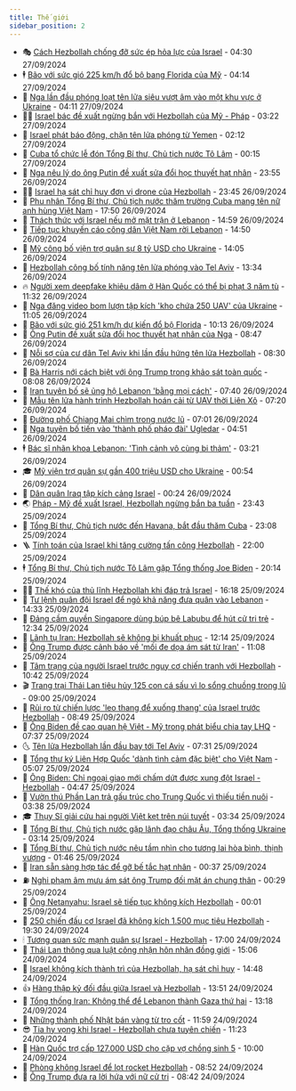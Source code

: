 ```yaml
---
title: Thế giới
sidebar_position: 2
---
```


<!-- vnexpress-the-gioi:START -->
- 🎭 [Cách Hezbollah chống đỡ sức ép hỏa lực của Israel](https://vnexpress.net/cach-hezbollah-chong-do-suc-ep-hoa-luc-cua-israel-4797166.html) - 04:30 27/09/2024
- 🕴 [Bão với sức gió 225 km/h đổ bộ bang Florida của Mỹ](https://vnexpress.net/bao-voi-suc-gio-225-km-h-do-bo-bang-florida-cua-my-4797614.html) - 04:14 27/09/2024
- 🤭 [Nga lần đầu phóng loạt tên lửa siêu vượt âm vào một khu vực ở Ukraine](https://vnexpress.net/nga-lan-dau-phong-loat-ten-lua-sieu-vuot-am-vao-mot-khu-vuc-o-ukraine-4797619.html) - 04:11 27/09/2024
- 🧑‍💻 [Israel bác đề xuất ngừng bắn với Hezbollah của Mỹ - Pháp](https://vnexpress.net/israel-bac-de-xuat-ngung-ban-voi-hezbollah-cua-my-phap-4797566.html) - 03:22 27/09/2024
- 🦏 [Israel phát báo động, chặn tên lửa phóng từ Yemen](https://vnexpress.net/israel-phat-bao-dong-chan-ten-lua-phong-tu-yemen-4797526.html) - 02:12 27/09/2024
- 🦒 [Cuba tổ chức lễ đón Tổng Bí thư, Chủ tịch nước Tô Lâm](https://vnexpress.net/cuba-to-chuc-le-don-tong-bi-thu-chu-tich-nuoc-to-lam-4797527.html) - 00:15 27/09/2024
- 🌈 [Nga nêu lý do ông Putin đề xuất sửa đổi học thuyết hạt nhân](https://vnexpress.net/nga-neu-ly-do-ong-putin-de-xuat-sua-doi-hoc-thuyet-hat-nhan-4797521.html) - 23:55 26/09/2024
- 🧑‍🏫 [Israel hạ sát chỉ huy đơn vị drone của Hezbollah](https://vnexpress.net/israel-ha-sat-chi-huy-don-vi-drone-cua-hezbollah-4797518.html) - 23:45 26/09/2024
- 🐲 [Phu nhân Tổng Bí thư, Chủ tịch nước thăm trường Cuba mang tên nữ anh hùng Việt Nam](https://vnexpress.net/phu-nhan-tong-bi-thu-chu-tich-nuoc-tham-truong-cuba-mang-ten-nu-anh-hung-viet-nam-4797502.html) - 17:50 26/09/2024
- 🦒 [Thách thức với Israel nếu mở mặt trận ở Lebanon](https://vnexpress.net/thach-thuc-voi-israel-neu-mo-mat-tran-o-lebanon-4796688.html) - 14:59 26/09/2024
- 🐻 [Tiếp tục khuyến cáo công dân Việt Nam rời Lebanon](https://vnexpress.net/tiep-tuc-khuyen-cao-cong-dan-viet-nam-roi-lebanon-4797486.html) - 14:50 26/09/2024
- 🚀 [Mỹ công bố viện trợ quân sự 8 tỷ USD cho Ukraine](https://vnexpress.net/my-cong-bo-vien-tro-quan-su-8-ty-usd-cho-ukraine-4797475.html) - 14:05 26/09/2024
- 🥰 [Hezbollah công bố tính năng tên lửa phóng vào Tel Aviv](https://vnexpress.net/hezbollah-cong-bo-tinh-nang-ten-lua-phong-vao-tel-aviv-4797354.html) - 13:34 26/09/2024
- 🔥 [Người xem deepfake khiêu dâm ở Hàn Quốc có thể bị phạt 3 năm tù](https://vnexpress.net/nguoi-xem-deepfake-khieu-dam-o-han-quoc-co-the-bi-phat-3-nam-tu-4797445.html) - 11:32 26/09/2024
- 🥳 [Nga đăng video bom lượn tập kích &#39;kho chứa 250 UAV&#39; của Ukraine](https://vnexpress.net/nga-dang-video-bom-luon-tap-kich-kho-chua-250-uav-cua-ukraine-4797428.html) - 11:05 26/09/2024
- 💼 [Bão với sức gió 251 km/h dự kiến đổ bộ Florida](https://vnexpress.net/bao-voi-suc-gio-251-km-h-du-kien-do-bo-florida-4797362.html) - 10:13 26/09/2024
- 🤡 [Ông Putin đề xuất sửa đổi học thuyết hạt nhân của Nga](https://vnexpress.net/ong-putin-de-xuat-sua-doi-hoc-thuyet-hat-nhan-cua-nga-4797213.html) - 08:47 26/09/2024
- 🌁 [Nỗi sợ của cư dân Tel Aviv khi lần đầu hứng tên lửa Hezbollah](https://vnexpress.net/noi-so-cua-cu-dan-tel-aviv-khi-lan-dau-hung-ten-lua-hezbollah-4797154.html) - 08:30 26/09/2024
- 🤩 [Bà Harris nới cách biệt với ông Trump trong khảo sát toàn quốc](https://vnexpress.net/ba-harris-noi-cach-biet-voi-ong-trump-trong-khao-sat-toan-quoc-4797116.html) - 08:08 26/09/2024
- 🎉 [Iran tuyên bố sẽ ủng hộ Lebanon &#39;bằng mọi cách&#39;](https://vnexpress.net/iran-tuyen-bo-se-ung-ho-lebanon-bang-moi-cach-4797108.html) - 07:40 26/09/2024
- 🎉 [Mẫu tên lửa hành trình Hezbollah hoán cải từ UAV thời Liên Xô](https://vnexpress.net/mau-ten-lua-hanh-trinh-hezbollah-hoan-cai-tu-uav-thoi-lien-xo-4796282.html) - 07:20 26/09/2024
- 🌁 [Đường phố Chiang Mai chìm trong nước lũ](https://vnexpress.net/duong-pho-chiang-mai-chim-trong-nuoc-lu-4797200.html) - 07:01 26/09/2024
- 🌊 [Nga tuyên bố tiến vào &#39;thành phố pháo đài&#39; Ugledar](https://vnexpress.net/nga-tuyen-bo-tien-vao-thanh-pho-phao-dai-ugledar-4797221.html) - 04:51 26/09/2024
- 🕴 [Bác sĩ nhãn khoa Lebanon: &#39;Tình cảnh vô cùng bi thảm&#39;](https://vnexpress.net/bac-si-nhan-khoa-lebanon-tinh-canh-vo-cung-bi-tham-4797124.html) - 03:21 26/09/2024
- 🎓 [Mỹ viện trợ quân sự gần 400 triệu USD cho Ukraine](https://vnexpress.net/my-vien-tro-quan-su-gan-400-trieu-usd-cho-ukraine-4797109.html) - 00:54 26/09/2024
- 🦩 [Dân quân Iraq tập kích cảng Israel](https://vnexpress.net/dan-quan-iraq-tap-kich-cang-israel-4797095.html) - 00:24 26/09/2024
- 🌏 [Pháp - Mỹ đề xuất Israel, Hezbollah ngừng bắn ba tuần](https://vnexpress.net/phap-my-de-xuat-israel-hezbollah-ngung-ban-ba-tuan-4797093.html) - 23:43 25/09/2024
- 🌋 [Tổng Bí thư, Chủ tịch nước đến Havana, bắt đầu thăm Cuba](https://vnexpress.net/tong-bi-thu-chu-tich-nuoc-den-havana-bat-dau-tham-cuba-4797047.html) - 23:08 25/09/2024
- 🪜 [Tính toán của Israel khi tăng cường tấn công Hezbollah](https://vnexpress.net/tinh-toan-cua-israel-khi-tang-cuong-tan-cong-hezbollah-4796741.html) - 22:00 25/09/2024
- 🕴 [Tổng Bí thư, Chủ tịch nước Tô Lâm gặp Tổng thống Joe Biden](https://vnexpress.net/tong-bi-thu-chu-tich-nuoc-to-lam-gap-tong-thong-joe-biden-4797085.html) - 20:14 25/09/2024
- 🧑‍🏫 [Thế khó của thủ lĩnh Hezbollah khi đáp trả Israel](https://vnexpress.net/the-kho-cua-thu-linh-hezbollah-khi-dap-tra-israel-4796243.html) - 16:18 25/09/2024
- 🌮 [Tư lệnh quân đội Israel để ngỏ khả năng đưa quân vào Lebanon](https://vnexpress.net/tu-lenh-quan-doi-israel-de-ngo-kha-nang-dua-quan-vao-lebanon-4797055.html) - 14:33 25/09/2024
- 🚦 [Đảng cầm quyền Singapore dùng búp bê Labubu để hút cử tri trẻ](https://vnexpress.net/dang-cam-quyen-singapore-dung-bup-be-labubu-de-hut-cu-tri-tre-4797039.html) - 12:34 25/09/2024
- 💫 [Lãnh tụ Iran: Hezbollah sẽ không bị khuất phục](https://vnexpress.net/lanh-tu-iran-hezbollah-se-khong-bi-khuat-phuc-4797033.html) - 12:14 25/09/2024
- 🤡 [Ông Trump được cảnh báo về &#39;mối đe dọa ám sát từ Iran&#39;](https://vnexpress.net/ong-trump-duoc-canh-bao-ve-moi-de-doa-am-sat-tu-iran-4796911.html) - 11:08 25/09/2024
- 🦣 [Tâm trạng của người Israel trước nguy cơ chiến tranh với Hezbollah](https://vnexpress.net/tam-trang-cua-nguoi-israel-truoc-nguy-co-chien-tranh-voi-hezbollah-4796277.html) - 10:42 25/09/2024
- 🎬 [Trang trại Thái Lan tiêu hủy 125 con cá sấu vì lo sổng chuồng trong lũ](https://vnexpress.net/trang-trai-thai-lan-tieu-huy-125-con-ca-sau-vi-lo-song-chuong-trong-lu-4796904.html) - 09:00 25/09/2024
- 🎉 [Rủi ro từ chiến lược &#39;leo thang để xuống thang&#39; của Israel trước Hezbollah](https://vnexpress.net/rui-ro-tu-chien-luoc-leo-thang-de-xuong-thang-cua-israel-truoc-hezbollah-4796260.html) - 08:49 25/09/2024
- 🎡 [Ông Biden đề cao quan hệ Việt - Mỹ trong phát biểu chia tay LHQ](https://vnexpress.net/ong-biden-de-cao-quan-he-viet-my-trong-phat-bieu-chia-tay-lhq-4796891.html) - 07:37 25/09/2024
- 🌜 [Tên lửa Hezbollah lần đầu bay tới Tel Aviv](https://vnexpress.net/ten-lua-hezbollah-lan-dau-bay-toi-tel-aviv-4796913.html) - 07:31 25/09/2024
- 🎡 [Tổng thư ký Liên Hợp Quốc &#39;dành tình cảm đặc biệt&#39; cho Việt Nam](https://vnexpress.net/tong-thu-ky-lien-hop-quoc-danh-tinh-cam-dac-biet-cho-viet-nam-4796828.html) - 05:07 25/09/2024
- 🤗 [Ông Biden: Chỉ ngoại giao mới chấm dứt được xung đột Israel - Hezbollah](https://vnexpress.net/ong-biden-chi-ngoai-giao-moi-cham-dut-duoc-xung-dot-israel-hezbollah-4796708.html) - 04:47 25/09/2024
- 🦩 [Vườn thú Phần Lan trả gấu trúc cho Trung Quốc vì thiếu tiền nuôi](https://vnexpress.net/vuon-thu-phan-lan-tra-gau-truc-cho-trung-quoc-vi-thieu-tien-nuoi-4796712.html) - 03:38 25/09/2024
- 🎓 [Thụy Sĩ giải cứu hai người Việt kẹt trên núi tuyết](https://vnexpress.net/thuy-si-giai-cuu-hai-nguoi-viet-ket-tren-nui-tuyet-4796735.html) - 03:34 25/09/2024
- 🌁 [Tổng Bí thư, Chủ tịch nước gặp lãnh đạo châu Âu, Tổng thống Ukraine](https://vnexpress.net/tong-bi-thu-chu-tich-nuoc-gap-lanh-dao-chau-au-tong-thong-ukraine-4796753.html) - 03:14 25/09/2024
- 🤩 [Tổng Bí thư, Chủ tịch nước nêu tầm nhìn cho tương lai hòa bình, thịnh vượng](https://vnexpress.net/tong-bi-thu-chu-tich-nuoc-neu-tam-nhin-cho-tuong-lai-hoa-binh-thinh-vuong-4796687.html) - 01:46 25/09/2024
- 👹 [Iran sẵn sàng hợp tác để gỡ bế tắc hạt nhân](https://vnexpress.net/iran-san-sang-hop-tac-de-go-be-tac-hat-nhan-4796690.html) - 00:37 25/09/2024
- ⛽️ [Nghi phạm âm mưu ám sát ông Trump đối mặt án chung thân](https://vnexpress.net/nghi-pham-am-muu-am-sat-ong-trump-doi-mat-an-chung-than-4796689.html) - 00:29 25/09/2024
- 🚀 [Ông Netanyahu: Israel sẽ tiếp tục không kích Hezbollah](https://vnexpress.net/ong-netanyahu-israel-se-tiep-tuc-khong-kich-hezbollah-4796684.html) - 00:01 25/09/2024
- 🎡 [250 chiến đấu cơ Israel đã không kích 1.500 mục tiêu Hezbollah](https://vnexpress.net/250-chien-dau-co-israel-da-khong-kich-1-500-muc-tieu-hezbollah-4796671.html) - 19:30 24/09/2024
- 🕯 [Tương quan sức mạnh quân sự Israel - Hezbollah](https://vnexpress.net/tuong-quan-suc-manh-quan-su-israel-hezbollah-4796573.html) - 17:00 24/09/2024
- 🐻 [Thái Lan thông qua luật công nhận hôn nhân đồng giới](https://vnexpress.net/thai-lan-thong-qua-luat-cong-nhan-hon-nhan-dong-gioi-4796650.html) - 15:06 24/09/2024
- 🚦 [Israel không kích thành trì của Hezbollah, hạ sát chỉ huy](https://vnexpress.net/israel-khong-kich-thanh-tri-cua-hezbollah-ha-sat-chi-huy-4796637.html) - 14:48 24/09/2024
- 👍 [Hàng thập kỷ đối đầu giữa Israel và Hezbollah](https://vnexpress.net/hang-thap-ky-doi-dau-giua-israel-va-hezbollah-4796196.html) - 13:51 24/09/2024
- 🚀 [Tổng thống Iran: Không thể để Lebanon thành Gaza thứ hai](https://vnexpress.net/tong-thong-iran-khong-the-de-lebanon-thanh-gaza-thu-hai-4796619.html) - 13:18 24/09/2024
- 🌮 [Những thành phố Nhật bán vàng từ tro cốt](https://vnexpress.net/nhung-thanh-pho-nhat-ban-vang-tu-tro-cot-4796501.html) - 11:59 24/09/2024
- 😎 [Tia hy vọng khi Israel - Hezbollah chưa tuyên chiến](https://vnexpress.net/tia-hy-vong-khi-israel-hezbollah-chua-tuyen-chien-4796286.html) - 11:23 24/09/2024
- 🐲 [Hàn Quốc trợ cấp 127.000 USD cho cặp vợ chồng sinh 5](https://vnexpress.net/han-quoc-tro-cap-127-000-usd-cho-cap-vo-chong-sinh-5-4796526.html) - 10:00 24/09/2024
- 💫 [Phòng không Israel để lọt rocket Hezbollah](https://vnexpress.net/phong-khong-israel-de-lot-rocket-hezbollah-4796495.html) - 08:52 24/09/2024
- 👀 [Ông Trump đưa ra lời hứa với nữ cử tri](https://vnexpress.net/ong-trump-dua-ra-loi-hua-voi-nu-cu-tri-4796500.html) - 08:42 24/09/2024<!-- vnexpress-the-gioi:END -->
